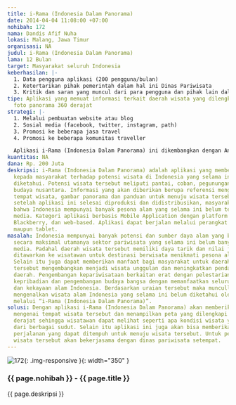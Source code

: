 ```yaml
---
title: i-Rama (Indonesia Dalam Panorama)
date: 2014-04-04 11:08:00 +07:00
nohibah: 172
nama: Dandis Afif Nuha
lokasi: Malang, Jawa Timur
organisasi: NA
judul: i-Rama (Indonesia Dalam Panorama)
lama: 12 Bulan
target: Masyarakat seluruh Indonesia
keberhasilan: |-
  1. Data pengguna aplikasi (200 pengguna/bulan)
  2. Ketertarikan pihak pemerintah dalam hal ini Dinas Pariwisata
  3. Kritik dan saran yang muncul dari para pengguna dan pihak lain dalam upaya menyempurnakan aplikasi melalui sosial media.
tipe: Aplikasi yang memuat informasi terkait daerah wisata yang dilengkapi dengan
  foto panorama 360 derajat
strategi: |-
  1. Melalui pembuatan website atau blog
  2. Sosial media (facebook, twitter, instagram, path)
  3. Promosi ke beberapa jasa travel
  4. Promosi ke beberapa komunitas traveller

  Aplikasi i-Rama (Indonesia Dalam Panorama) ini dikembangkan dengan Android, iOS, Blackberry, Windows Phone. Sedangkan bagi yang pengguna yang tidak mendukung sistem operasi tersebut, dapat mengakses melalui website.
kuantitas: NA
dana: Rp. 200 Juta
deskripsi: i-Rama (Indonesia Dalam Panorama) adalah aplikasi yang memberikan informasi
  kepada masyarakat terhadap potensi wisata di Indonesia yang selama ini belum banyak
  diketahui. Potensi wisata tersebut meliputi pantai, coban, pegunungan, museum dan
  budaya nusantara. Informasi yang akan diberikan berupa referensi mengenai deskripsi
  tempat wisata, gambar panorama dan panduan untuk menuju wisata tersebut. Harapannya
  setelah aplikasi ini selesai diproduksi dan didistribusikan, masyarakat bisa mengetahui
  bahwa Indonesia mempunyai banyak pesona alam yang selama ini belum terekpose oleh
  media. Kategori aplikasi berbasis Mobile Application dengan platform Android, iOS,
  Blackberry, dan web-based. Aplikasi dapat berjalan melalui perangkat smartphone
  maupun tablet.
masalah: Indonesia mempunyai banyak potensi dan sumber daya alam yang belum dikembangkan
  secara maksimal utamanya sektor pariwisata yang selama ini belum banyak terekpose
  media. Padahal daerah wisata tersebut memiliki daya tarik dan nilai jual yang dapat
  ditawarkan ke wisatawan untuk destinasi berwisata menikmati pesona alam Indonesia.
  Selain itu juga dapat memberikan manfaat bagi masyarakat untuk daerah sekitar wisata
  tersebut mengembangkan menjadi wisata unggulan dan meningkatkan pendapatan asli
  daerah. Pengembangan kepariwisataan berkaitan erat dengan pelestarian nilai-nilai
  kepribadian dan pengembangan budaya bangsa dengan memanfaatkan seluruh potensi keindahan
  dan kekayaan alam Indonesia. Berdasarkan uraian tersebut maka muncullah ide untuk
  mengenalkan wisata alam Indonesia yang selama ini belum diketahui oleh wisatawan
  melalui “i-Rama (Indonesia Dalam Panorama)”.
solusi: Dengan aplikasi i-Rama (Indonesia Dalam Panorama) akan memberikan informasi
  mengenai tempat wisata tersebut dan menampilkan peta yang dilengkapi panorama 360
  derajat sehingga wisatawan dapat melihat seperti apa kondisi wisata yang akan dikunjungi
  dari berbagai sudut. Selain itu aplikasi ini juga akan bisa memberikan panduan rute
  perjalanan yang dapat ditempuh untuk menuju wisata tersebut. Untuk pengumpulan informasi
  wisata tersebut akan bekerjasama dengan dinas pariwisata setempat.
---
```


![172](/static/img/hibahcms/172.png){: .img-responsive }{: width="350" }

### {{ page.nohibah }} - {{ page.title }}

{{ page.deskripsi }}

